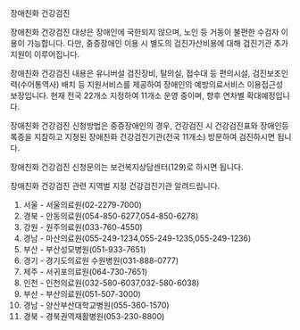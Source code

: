 장애친화 건강검진


장애친화 건강검진 대상은 장애인에 국한되지 않으며, 노인 등 거동이 불편한 수검자 이용이 가능합니다.
다만, 중증장애인 이용 시 별도의 검진가산비용에 대해 검진기관 추가 지원이 이루어집니다.


장애친화 건강검진 내용은 유니버설 검진장비, 탈의실, 접수대 등 편의시설, 검진보조인력(수어통역사) 배치 등 지원서비스를 제공하여 장애인의 예방의료서비스 이용접근성 보장입니다. 현재 전국 22개소 지정하여 11개소 운영 중이며, 향후 연차별 확대예정입니다.


장애친화 건강검진 신청방법은 중증장애인의 경우, 건강검진 시 건강검진표와 장애인등록증을 지참하고 지정된 장애친화 건강검진기관(전국 11개소) 방문하여 검진하시면 됩니다.


장애친화 건강검진 신청문의는 보건복지상담센터(129)로 하시면 됩니다.


장애친화 건강검진 관련 지역벌 지정 건강검진기관 알려드립니다.
1. 서울 - 서울의료원(02-2279-7000)
2. 경북 - 안동의료원(054-850-6277,054-850-6278)
3. 강원 - 원주의료원(033-760-4550)
4. 경남 - 마산의료원(055-249-1234,055-249-1235,055-249-1236)
5. 부산 - 부산성모병원(051-933-7651)
6. 경기 - 경기도의료원 수원병원(031-888-0777)
7. 제주 - 서귀포의료원(064-730-7651)
8. 인천 - 인천의료원(032-580-6037,032-580-6038)
9. 부산 - 부산의료원(051-507-3000)
10. 경남 - 양산부산대학교병원(055-360-1570)
11. 경북 - 경북권역재활병원(053-230-8800)